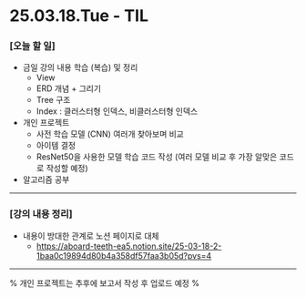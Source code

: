# 25.03.18.Tue - TIL

### [오늘 할 일]

- 금일 강의 내용 학습 (복습) 및 정리
     - View
     - ERD 개념 + 그리기
     - Tree 구조
     - Index : 클러스터형 인덱스, 비클러스터형 인덱스
- 개인 프로젝트
     - 사전 학습 모델 (CNN) 여러개 찾아보며 비교
     - 아이템 결정
     - ResNet50을 사용한 모델 학습 코드 작성 (여러 모델 비교 후 가장 알맞은 코드로 작성할 예정)
- 알고리즘 공부

---

### [강의 내용 정리]

- 내용이 방대한 관계로 노션 페이지로 대체
     - https://aboard-teeth-ea5.notion.site/25-03-18-2-1baa0c19894d80b4a358df57faa3b05d?pvs=4
 
---

% 개인 프로젝트는 추후에 보고서 작성 후 업로드 예정 %
